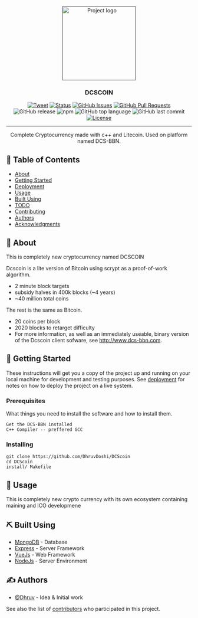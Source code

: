 <p align="center">
  <a href="" rel="noopener">
 <img width=200px height=200px src="https://i.imgur.com/7sAyjXU.png" alt="Project logo"></a>
</p>

<h3 align="center">DCSCOIN</h3>

<div align="center">

[![Tweet](https://img.shields.io/twitter/url/https/shields.io.svg?style=social)](https://twitter.com/intent/tweet?text=Decentralized%20cloud%20storage%20@DhruvDoshi%20&url=https://github.com/DhruvDoshi/DCS_BBN)
[![Status](https://img.shields.io/badge/status-active-success.svg)]()
[![GitHub Issues](https://img.shields.io/github/issues/DhruvDoshi/DCScoin.svg)](https://github.com/DhruvDoshi/DCScoin/issues)
[![GitHub Pull Requests](https://img.shields.io/github/issues-pr/DhruvDoshi/DCScoin.svg)](https://github.com/DhruvDoshi/DCScoin/pulls)
![GitHub release](https://img.shields.io/github/release/DhruvDoshi/DCScoin.svg?style=popout-square)
![npm](https://img.shields.io/npm/dm/gitfolio.svg?style=popout-square) 
![GitHub top language](https://img.shields.io/github/languages/top/DhruvDoshi/DCScoin.svg?style=popout-square) 
![GitHub last commit](https://img.shields.io/github/last-commit/DhruvDoshi/DCScoin.svg?style=popout-square) 
[![License](https://img.shields.io/badge/license-MIT-blue.svg)](/LICENSE)

</div>

---

<p align="center"> Complete Cryptocurrency made with c++ and Litecoin. Used on platform named DCS-BBN.
    <br> 
</p>

## 📝 Table of Contents

- [About](#about)
- [Getting Started](#getting_started)
- [Deployment](#deployment)
- [Usage](#usage)
- [Built Using](#built_using)
- [TODO](../TODO.md)
- [Contributing](../CONTRIBUTING.md)
- [Authors](#authors)
- [Acknowledgments](#acknowledgement)

## 🧐 About <a name = "about"></a>

This is completely new cryptocurrency named DCSCOIN 

Dcscoin is a lite version of Bitcoin using scrypt as a proof-of-work algorithm.

  - 2 minute block targets
  - subsidy halves in 400k blocks (~4 years)
  - ~40 million total coins

The rest is the same as Bitcoin.

  - 20 coins per block
  - 2020 blocks to retarget difficulty
  - For more information, as well as an immediately useable, binary version of the Dcscoin client sofware, see http://www.dcs-bbn.com.


## 🏁 Getting Started <a name = "getting_started"></a>

These instructions will get you a copy of the project up and running on your local machine for development and testing purposes. See [deployment](#deployment) for notes on how to deploy the project on a live system.

### Prerequisites

What things you need to install the software and how to install them.


```
Get the DCS-BBN installed 
C++ Compiler -- preffered GCC
```

### Installing
```
git clone https://github.com/DhruvDoshi/DCScoin
cd DCScoin
install/ Makefile
```


## 🎈 Usage <a name="usage"></a>

This is completely new crypto currency with its own ecosystem containing maining and ICO developmene



## ⛏️ Built Using <a name = "built_using"></a>

- [MongoDB](https://www.mongodb.com/) - Database
- [Express](https://expressjs.com/) - Server Framework
- [VueJs](https://vuejs.org/) - Web Framework
- [NodeJs](https://nodejs.org/en/) - Server Environment

## ✍️ Authors <a name = "authors"></a>

- [@Dhruv](https://github.com/DhruvDoshi) - Idea & Initial work

See also the list of [contributors](https://github.com/DhruvDoshi/DCScoin/contributors) who participated in this project.

